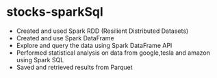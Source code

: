 # stocks-sparkSql
* Created and used Spark RDD (Resilient Distributed Datasets)
* Created and use Spark DataFrame
* Explore and query the data using Spark DataFrame API
* Performed statistical analysis on  data from google,tesla and amazon using Spark SQL
* Saved and retrieved results from Parquet


